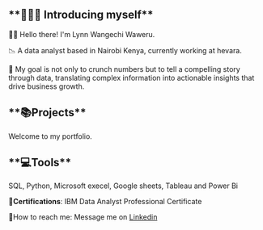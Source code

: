 <h2>**🙋🏾‍♀️ Introducing myself**</h2>

👋🏾 Hello there! I'm Lynn Wangechi Waweru.

📉 A data analyst based in Nairobi Kenya, currently working at hevara.

💼 My goal is not only to crunch numbers but to tell a compelling story through data, translating complex information into actionable insights that drive business growth.

<h2>**📚Projects**</h2>
Welcome to my portfolio.

<h2>**💻Tools**</h2>

SQL, Python, Microsoft execel, Google sheets, Tableau and Power Bi


**📜Certifications**: IBM Data Analyst Professional Certificate


📩How to reach me: Message me on [Linkedin](https://www.linkedin.com/in/wangechi-waweru-8497881a2/)



